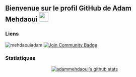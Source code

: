 ## Bienvenue sur le profil GitHub de Adam Mehdaoui <img src="https://raw.githubusercontent.com/MartinHeinz/MartinHeinz/master/wave.gif" width="30px">

### Liens

<div> 
  <img src="https://komarev.com/ghpvc/?username=mehdaouiadam&label=Profile%20views&color=ce9927&style=flat" alt="mehdaouiadam"/> 
  <a href=https://discord.gg/DUtMEfAA9N> 
    <img src="https://img.shields.io/discord/473484319914983434.svg?style=flat&label=Join%20Community&color=7289DA" alt="Join Community Badge"/>
  </a>  
</div>

### Statistiques
<p align="center">
  <a href="https://github.com/adammehdaoui"><img src="https://github-readme-stats.vercel.app/api?username=adammehdaoui&hide_border=true&show_icons=true" alt="adammehdaoui's github stats"></a>
</p>


